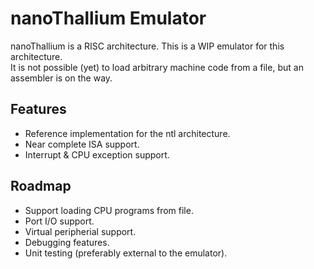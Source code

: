 # **nanoThallium** Emulator

nanoThallium is a RISC architecture. This is a WIP emulator for this architecture.  
It is not possible (yet) to load arbitrary machine code from a file, but an assembler is on the way.

## Features

- Reference implementation for the ntl architecture.  
- Near complete ISA support.  
- Interrupt & CPU exception support.

## Roadmap

- Support loading CPU programs from file.
- Port I/O support.
- Virtual peripherial support.
- Debugging features.
- Unit testing (preferably external to the emulator).

